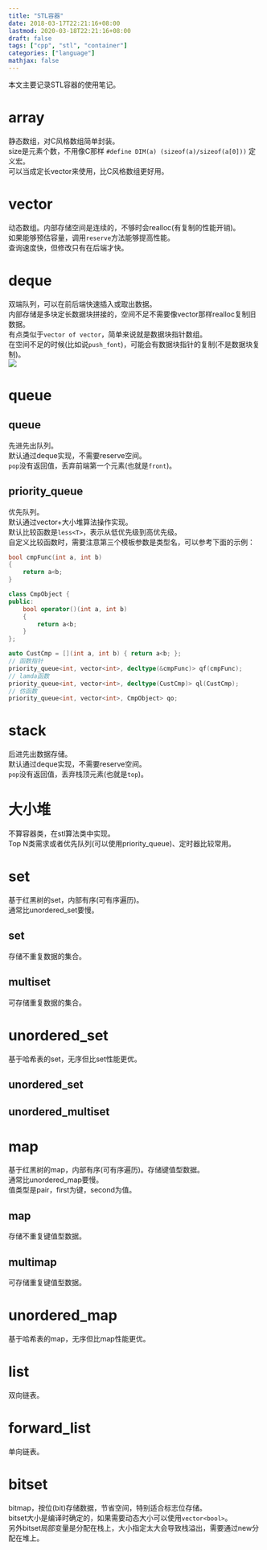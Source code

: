 ```yaml
---
title: "STL容器"
date: 2018-03-17T22:21:16+08:00
lastmod: 2020-03-18T22:21:16+08:00
draft: false
tags: ["cpp", "stl", "container"]
categories: ["language"]
mathjax: false
---
```


本文主要记录STL容器的使用笔记。  
<!--more-->

# array
静态数组，对C风格数组简单封装。  
size是元素个数，不用像C那样 `#define DIM(a) (sizeof(a)/sizeof(a[0]))` 定义宏。  
可以当成定长vector来使用，比C风格数组更好用。  

# vector
动态数组。内部存储空间是连续的，不够时会realloc(有复制的性能开销)。  
如果能够预估容量，调用`reserve`方法能够提高性能。  
查询速度快，但修改只有在后端才快。  

# deque
双端队列，可以在前后端快速插入或取出数据。  
内部存储是多块定长数据块拼接的，空间不足不需要像vector那样realloc复制旧数据。  
有点类似于`vector of vector`，简单来说就是数据块指针数组。  
在空间不足的时候(比如说`push_font`)，可能会有数据块指针的复制(不是数据块复制)。  
![](https://i.loli.net/2020/03/18/j38hkYeauLNzE26.png)

# queue

## queue
先进先出队列。  
默认通过deque实现，不需要reserve空间。  
`pop`没有返回值，丢弃前端第一个元素(也就是`front`)。

## priority_queue
优先队列。  
默认通过vector+大小堆算法操作实现。  
默认比较函数是`less<T>`，表示从低优先级到高优先级。  
自定义比较函数时，需要注意第三个模板参数是类型名，可以参考下面的示例：  
```cpp
bool cmpFunc(int a, int b)
{
    return a<b;
}

class CmpObject {
public:
    bool operator()(int a, int b)
    {
        return a<b;
    }
};

auto CustCmp = [](int a, int b) { return a<b; };
// 函数指针
priority_queue<int, vector<int>, decltype(&cmpFunc)> qf(cmpFunc);
// lamda函数
priority_queue<int, vector<int>, decltype(CustCmp)> ql(CustCmp);
// 仿函数
priority_queue<int, vector<int>, CmpObject> qo;
```

# stack
后进先出数据存储。  
默认通过deque实现，不需要reserve空间。  
`pop`没有返回值，丢弃栈顶元素(也就是`top`)。

# 大小堆
不算容器类，在stl算法类中实现。  
Top N类需求或者优先队列(可以使用priority_queue)、定时器比较常用。  

# set
基于红黑树的set，内部有序(可有序遍历)。  
通常比unordered_set要慢。  

## set
存储不重复数据的集合。  

## multiset
可存储重复数据的集合。  

# unordered_set
基于哈希表的set，无序但比set性能更优。  

## unordered_set

## unordered_multiset

# map
基于红黑树的map，内部有序(可有序遍历)。存储键值型数据。  
通常比unordered_map要慢。  
值类型是pair，first为键，second为值。  

## map
存储不重复键值型数据。  

## multimap
可存储重复键值型数据。  

# unordered_map
基于哈希表的map，无序但比map性能更优。  


# list
双向链表。  

# forward_list
单向链表。  

# bitset
bitmap，按位(bit)存储数据，节省空间，特别适合标志位存储。  
bitset大小是编译时确定的，如果需要动态大小可以使用`vector<bool>`。  
另外bitset局部变量是分配在栈上，大小指定太大会导致栈溢出，需要通过new分配在堆上。  
